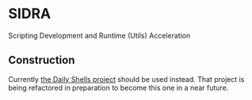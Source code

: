 # SIDRA

Scripting Development and Runtime (Utils) Acceleration

## Construction

Currently [the Daily Shells project](https://github.com/stroparo/ds) should be used instead. That project is being refactored in preparation to become this one in a near future.
